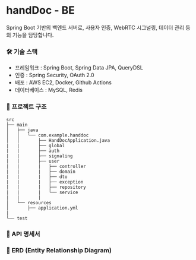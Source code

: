 # handDoc - BE 
Spring Boot 기반의 백엔드 서버로, 사용자 인증, WebRTC 시그널링, 데이터 관리 등의 기능을 담당합니다.

### 🛠️ 기술 스택
- 프레임워크 : Spring Boot, Spring Data JPA, QueryDSL
- 인증 : Spring Security, OAuth 2.0 
- 배포 : AWS EC2, Docker, Github Actions 
- 데이터베이스 : MySQL, Redis 

### 📁 프로젝트 구조 

```
src
├── main
│   ├── java
│   │   └── com.example.handdoc
│   │       ├── HandDocApplication.java
|   |       ├── global
|   |       ├── auth
|   |       ├── signaling
|   |       ├── user
|   |       |   ├── controller 
|   |       |   ├── domain
|   |       |   ├── dto 
|   |       |   ├── exception
|   |       |   ├── repository
|   |       |   └── service
|   |       | 
│   └── resources
│       ├── application.yml
|
└── test
```

### 📌 API 명세서 
### 🧱 ERD (Entity Relationship Diagram) 
